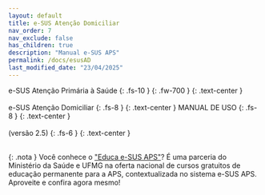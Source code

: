 ```yaml
---
layout: default
title: e-SUS Atenção Domiciliar
nav_order: 7
nav_exclude: false
has_children: true
description: "Manual e-SUS APS"
permalink: /docs/esusAD
last_modified_date: "23/04/2025"
---
```


e-SUS Atenção Primária à Saúde
{: .fs-10 }
{: .fw-700 }
{: .text-center }
<br>
<br>
e-SUS Atenção Domiciliar
{: .fs-8 }
{: .text-center }
MANUAL DE USO
{: .fs-8 }
{: .text-center }
<br>
<br>
(versão 2.5)
{: .fs-6 }
{: .text-center }
<br>
<br>

{: .nota }
Você conhece o ["Educa e-SUS APS"](https://educaesusaps.medicina.ufmg.br/)? É uma parceria do Ministério da Saúde e UFMG na oferta nacional de cursos gratuitos de educação permanente para a APS, contextualizada no sistema e-SUS APS. Aproveite e confira agora mesmo!
